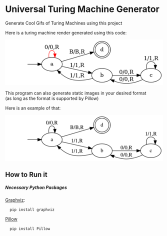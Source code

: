 # Universal Turing Machine Generator

Generate Cool Gifs of Turing Machines using this project

Here is a turing machine render generated using this code:  

![](https://github.com/kolbeMosh/TuringMachineGenerator/blob/master/mod3TM.gif)

This program can also generate static images in your desired format  
(as long as the format is supported by Pillow)   


Here is an example of that:  

![](https://github.com/kolbeMosh/TuringMachineGenerator/blob/master/mod3TM.svg)

## How to Run it

##### Necessary Python Packages

[Graphviz](https://graphviz.readthedocs.io/en/stable/manual.html#installation): 

```
  pip install graphviz
```
[Pillow](https://pillow.readthedocs.io/en/stable/installation/basic-installation.html)
```
  pip install Pillow
```

